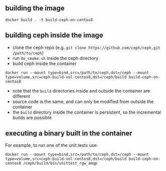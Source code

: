 ## building the image
```
docker build . -t build-ceph-on-centos8
```

## building ceph inside the image
- clone the ceph repo (e.g. ``git clone https://github.com/ceph/ceph.git /path/to/ceph``)
- run ``do_cmake.sh`` inside the ceph directory
- build ceph inside the container
```
docker run --mount type=bind,src=/path/to/ceph,dst=/ceph --mount type=volume,src=ceph-build-vol-centos8,dst=/ceph/build build-ceph-on-centos8
```
- note that the ``build`` directories inside and outside the container are different
- source code is the same, and can only be modified from outside the container
- the ``build`` directory inside the container is persistent, so the incremental builds are possible

## executing a binary built in the container
For example, to run one of the unit tests use:
```
docker run --mount type=bind,src=/path/to/ceph,dst=/ceph --mount type=volume,src=ceph-build-vol-centos8,dst=/ceph/build build-ceph-on-centos8 /ceph/build/bin/unittest_rgw_amqp
```

